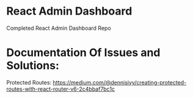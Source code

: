 # React Admin Dashboard

Completed React Admin Dashboard Repo

# Documentation Of Issues and Solutions:

Protected Routes: https://medium.com/@dennisivy/creating-protected-routes-with-react-router-v6-2c4bbaf7bc1c